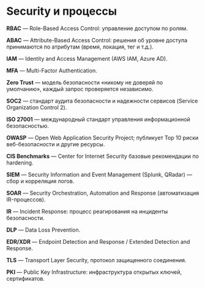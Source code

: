 # Security и процессы

**RBAC** — Role-Based Access Control: управление доступом по ролям.

**ABAC** — Attribute-Based Access Control: решения об уровне доступа принимаются по атрибутам (время, локация, тег и т.д.).

**IAM** — Identity and Access Management (AWS IAM, Azure AD).

**MFA** — Multi-Factor Authentication.

**Zero Trust** — модель безопасности «никому не доверяй по умолчанию», каждый запрос проверяется независимо.

**SOC2** — стандарт аудита безопасности и надежности сервисов (Service Organization Control 2).

**ISO 27001** — международный стандарт управления информационной безопасностью.

**OWASP** — Open Web Application Security Project; публикует Top 10 риски веб-безопасности и другие ресурсы.

**CIS Benchmarks** — Center for Internet Security базовые рекомендации по hardening.

**SIEM** — Security Information and Event Management (Splunk, QRadar) — сбор и корреляция логов.

**SOAR** — Security Orchestration, Automation and Response (автоматизация IR-процессов).

**IR** — Incident Response: процесс реагирования на инциденты безопасности.

**DLP** — Data Loss Prevention.

**EDR/XDR** — Endpoint Detection and Response / Extended Detection and Response.

**TLS** — Transport Layer Security, протокол защищенного соединения.

**PKI** — Public Key Infrastructure: инфраструктура открытых ключей, сертификатов.
